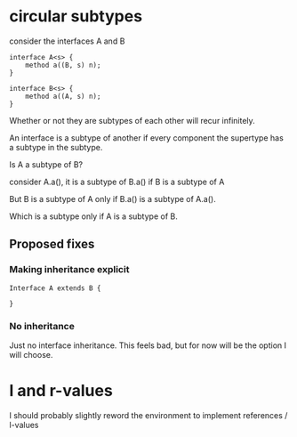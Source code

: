 # circular subtypes
consider the interfaces A and B
```
interface A<s> {
    method a((B, s) n);
}

interface B<s> {
    method a((A, s) n);
}
```
Whether or not they are subtypes of each other will recur infinitely.

An interface is a subtype of another if every component the supertype has a subtype in the subtype.

Is A a subtype of B?

consider A.a(), it is a subtype of B.a() if B is a subtype of A

But B is a subtype of A only if B.a() is a subtype of A.a().

Which is a subtype only if A is a subtype of B.

## Proposed fixes
### Making inheritance explicit


```
Interface A extends B {

}
```
### No inheritance
Just no interface inheritance.
This feels bad, but for now will be the option I will choose.

# l and r-values

I should probably slightly reword the environment to implement references / l-values